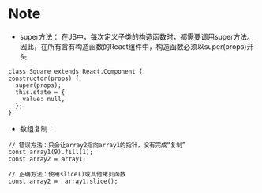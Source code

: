 # Note

- super方法：
  在JS中，每次定义子类的构造函数时，都需要调用super方法。因此，在所有含有构造函数的React组件中，构造函数必须以super(props)开头
  
```
class Square extends React.Component {
constructor(props) {
  super(props);
  this.state = {
    value: null,
  };
}
```

- 数组复制：
```
// 错误方法：只会让array2指向array1的指针，没有完成“复制”
const array1(9).fill(1);
const array2 = array1;

// 正确方法：使用slice()或其他拷贝函数
const array2 =  array1.slice();
```
